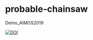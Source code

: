 # probable-chainsaw
Demo_AIMOS2019

[![DOI](https://zenodo.org/badge/220380814.svg)](https://zenodo.org/badge/latestdoi/220380814)
